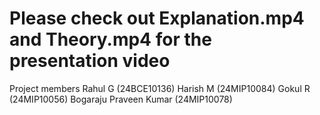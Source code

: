 # Please check out Explanation.mp4 and Theory.mp4 for the presentation video 
Project members
Rahul G (24BCE10136)
Harish M (24MIP10084)
Gokul R (24MIP10056)
Bogaraju Praveen Kumar (24MIP10078)




#
